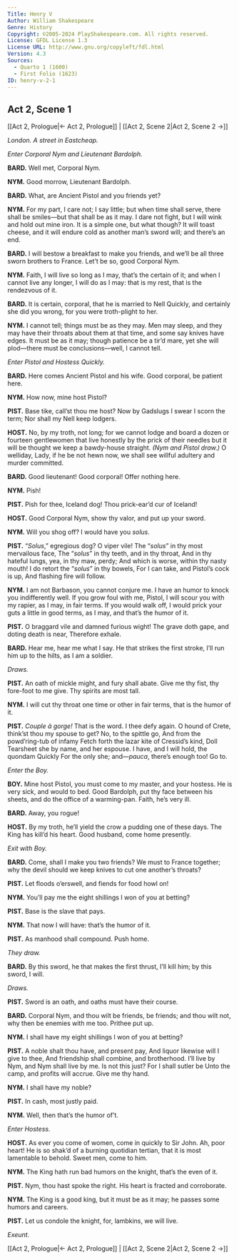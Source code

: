 ```yaml
---
Title: Henry V
Author: William Shakespeare
Genre: History
Copyright: ©2005-2024 PlayShakespeare.com. All rights reserved.
License: GFDL License 1.3
License URL: http://www.gnu.org/copyleft/fdl.html
Version: 4.3
Sources:
  - Quarto 1 (1600)
  - First Folio (1623)
ID: henry-v-2-1
---
```


## Act 2, Scene 1
[[Act 2, Prologue|← Act 2, Prologue]] | [[Act 2, Scene 2|Act 2, Scene 2 →]]

*London. A street in Eastcheap.*

*Enter Corporal Nym and Lieutenant Bardolph.*

**BARD.**
Well met, Corporal Nym.

**NYM.**
Good morrow, Lieutenant Bardolph.

**BARD.**
What, are Ancient Pistol and you friends yet?

**NYM.**
For my part, I care not; I say little; but when time shall serve, there shall be smiles—but that shall be as it may. I dare not fight, but I will wink and hold out mine iron. It is a simple one, but what though? It will toast cheese, and it will endure cold as another man’s sword will; and there’s an end.

**BARD.**
I will bestow a breakfast to make you friends, and we’ll be all three sworn brothers to France. Let’t be so, good Corporal Nym.

**NYM.**
Faith, I will live so long as I may, that’s the certain of it; and when I cannot live any longer, I will do as I may: that is my rest, that is the rendezvous of it.

**BARD.**
It is certain, corporal, that he is married to Nell Quickly, and certainly she did you wrong, for you were troth-plight to her.

**NYM.**
I cannot tell; things must be as they may. Men may sleep, and they may have their throats about them at that time, and some say knives have edges. It must be as it may; though patience be a tir’d mare, yet she will plod—there must be conclusions—well, I cannot tell.

*Enter Pistol and Hostess Quickly.*

**BARD.**
Here comes Ancient Pistol and his wife. Good corporal, be patient here.

**NYM.**
How now, mine host Pistol?

**PIST.**
Base tike, call’st thou me host?
Now by Gadslugs I swear I scorn the term;
Nor shall my Nell keep lodgers.

**HOST.**
No, by my troth, not long; for we cannot lodge and board a dozen or fourteen gentlewomen that live honestly by the prick of their needles but it will be thought we keep a bawdy-house straight.
*(Nym and Pistol draw.)*
O welliday, Lady, if he be not hewn now, we shall see willful adultery and murder committed.

**BARD.**
Good lieutenant! Good corporal! Offer nothing here.

**NYM.**
Pish!

**PIST.**
Pish for thee, Iceland dog! Thou prick-ear’d cur of Iceland!

**HOST.**
Good Corporal Nym, show thy valor, and put up your sword.

**NYM.**
Will you shog off? I would have you *solus*.

**PIST.**
“*Solus*,” egregious dog? O viper vile!
The “*solus*” in thy most mervailous face,
The “*solus*” in thy teeth, and in thy throat,
And in thy hateful lungs, yea, in thy maw, perdy;
And which is worse, within thy nasty mouth!
I do retort the “*solus*” in thy bowels,
For I can take, and Pistol’s cock is up,
And flashing fire will follow.

**NYM.**
I am not Barbason, you cannot conjure me. I have an humor to knock you indifferently well. If you grow foul with me, Pistol, I will scour you with my rapier, as I may, in fair terms. If you would walk off, I would prick your guts a little in good terms, as I may, and that’s the humor of it.

**PIST.**
O braggard vile and damned furious wight!
The grave doth gape, and doting death is near,
Therefore exhale.

**BARD.**
Hear me, hear me what I say. He that strikes the first stroke, I’ll run him up to the hilts, as I am a soldier.

*Draws.*

**PIST.**
An oath of mickle might, and fury shall abate.
Give me thy fist, thy fore-foot to me give.
Thy spirits are most tall.

**NYM.**
I will cut thy throat one time or other in fair terms, that is the humor of it.

**PIST.**
*Couple à gorge!*
That is the word. I thee defy again.
O hound of Crete, think’st thou my spouse to get?
No, to the spittle go,
And from the powd’ring-tub of infamy
Fetch forth the lazar kite of Cressid’s kind,
Doll Tearsheet she by name, and her espouse.
I have, and I will hold, the quondam Quickly
For the only she; and—*pauca*, there’s enough too!
Go to.

*Enter the Boy.*

**BOY.**
Mine host Pistol, you must come to my master, and your hostess. He is very sick, and would to bed. Good Bardolph, put thy face between his sheets, and do the office of a warming-pan. Faith, he’s very ill.

**BARD.**
Away, you rogue!

**HOST.**
By my troth, he’ll yield the crow a pudding one of these days. The King has kill’d his heart. Good husband, come home presently.

*Exit with Boy.*

**BARD.**
Come, shall I make you two friends? We must to France together; why the devil should we keep knives to cut one another’s throats?

**PIST.**
Let floods o’erswell, and fiends for food howl on!

**NYM.**
You’ll pay me the eight shillings I won of you at betting?

**PIST.**
Base is the slave that pays.

**NYM.**
That now I will have: that’s the humor of it.

**PIST.**
As manhood shall compound. Push home.

*They draw.*

**BARD.**
By this sword, he that makes the first thrust, I’ll kill him; by this sword, I will.

*Draws.*

**PIST.**
Sword is an oath, and oaths must have their course.

**BARD.**
Corporal Nym, and thou wilt be friends, be friends; and thou wilt not, why then be enemies with me too. Prithee put up.

**NYM.**
I shall have my eight shillings I won of you at betting?

**PIST.**
A noble shalt thou have, and present pay,
And liquor likewise will I give to thee,
And friendship shall combine, and brotherhood.
I’ll live by Nym, and Nym shall live by me.
Is not this just? For I shall sutler be
Unto the camp, and profits will accrue.
Give me thy hand.

**NYM.**
I shall have my noble?

**PIST.**
In cash, most justly paid.

**NYM.**
Well, then that’s the humor of’t.

*Enter Hostess.*

**HOST.**
As ever you come of women, come in quickly to Sir John. Ah, poor heart! He is so shak’d of a burning quotidian tertian, that it is most lamentable to behold. Sweet men, come to him.

**NYM.**
The King hath run bad humors on the knight, that’s the even of it.

**PIST.**
Nym, thou hast spoke the right.
His heart is fracted and corroborate.

**NYM.**
The King is a good king, but it must be as it may; he passes some humors and careers.

**PIST.**
Let us condole the knight, for, lambkins, we will live.

*Exeunt.*

[[Act 2, Prologue|← Act 2, Prologue]] | [[Act 2, Scene 2|Act 2, Scene 2 →]]